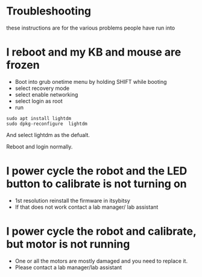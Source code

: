 # Troubleshooting

these instructions are for the various problems people have run into

# I reboot and my KB and mouse are frozen

* Boot into grub onetime menu by holding SHIFT while booting
* select recovery mode
* select enable networking
* select login as root
* run
```
sudo apt install lightdm
sudo dpkg-reconfigure  lightdm 
```
And select lightdm as the defualt. 

Reboot and login normally. 

# I power cycle the robot and the LED button to calibrate is not turning on
* 1st resolution reinstall the firmware in itsybitsy
* If that does not work contact a lab manager/ lab assistant

# I power cycle the robot and calibrate, but motor is not running
* One or all the motors are mostly damaged and you need to replace it.
* Please contact a lab manager/lab assistant
